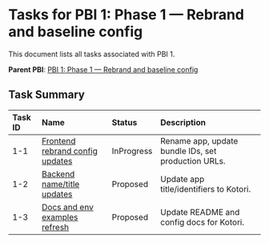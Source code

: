 # Tasks for PBI 1: Phase 1 — Rebrand and baseline config

This document lists all tasks associated with PBI 1.

**Parent PBI**: [PBI 1: Phase 1 — Rebrand and baseline config](./prd.md)

## Task Summary

| Task ID | Name | Status | Description |
| :------ | :--------------------------------------- | :------- | :--------------------------------- |
| 1-1 | [Frontend rebrand config updates](./1-1.md) | InProgress | Rename app, update bundle IDs, set production URLs. |
| 1-2 | [Backend name/title updates](./1-2.md) | Proposed | Update app title/identifiers to Kotori. |
| 1-3 | [Docs and env examples refresh](./1-3.md) | Proposed | Update README and config docs for Kotori. |
